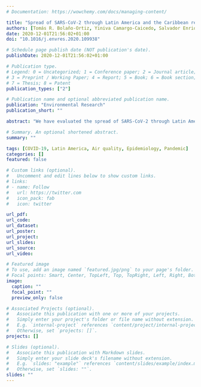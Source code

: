 ```yaml
---
# Documentation: https://wowchemy.com/docs/managing-content/

title: "Spread of SARS-CoV-2 through Latin America and the Caribbean region: A look from its economic conditions, climate and air pollution indicators"
authors: [Tomás R. Bolaño-Ortiz, Yiniva Camargo-Caicedo, Salvador Enrique Puliafito, María Florencia Ruggeri, Sindy Bolaño-Díaz, Romina Pascual-Flores, Jorge Saturno, Sergio Ibarra-Espinosa, Olga L. Mayol-Bracero, Elvis Torres-Delgado, Francisco Cereceda-Balic]
date: 2020-12-01T21:56:02+01:00
doi: "10.1016/j.envres.2020.109938"

# Schedule page publish date (NOT publication's date).
publishDate: 2020-12-01T21:56:02+01:00

# Publication type.
# Legend: 0 = Uncategorized; 1 = Conference paper; 2 = Journal article;
# 3 = Preprint / Working Paper; 4 = Report; 5 = Book; 6 = Book section;
# 7 = Thesis; 8 = Patent
publication_types: ["2"]

# Publication name and optional abbreviated publication name.
publication: "Environmental Research"
publication_short: ""

abstract: "We have evaluated the spread of SARS-CoV-2 through Latin America and the Caribbean (LAC) region by means of a correlation between climate and air pollution indicators, namely, average temperature, minimum temperature, maximum temperature, rainfall, average relative humidity, wind speed, and air pollution indicators PM10, PM2.5, and NO2 with the COVID-19 daily new cases and deaths. The study focuses in the following LAC cities: Mexico City (Mexico), Santo Domingo (Dominican Republic), San Juan (Puerto Rico), Bogotá (Colombia), Guayaquil (Ecuador), Manaus (Brazil), Lima (Perú), Santiago (Chile), São Paulo (Brazil) and Buenos Aires (Argentina). The results show that average temperature, minimum temperature, and air quality were significantly associated with the spread of COVID-19 in LAC. Additionally, humidity, wind speed and rainfall showed a significant relationship with daily cases, total cases and mortality for various cities. Income inequality and poverty levels were also considered as a variable for qualitative analysis. Our findings suggest that and income inequality and poverty levels in the cities analyzed were related to the spread of COVID-19 positive and negative, respectively. These results might help decision-makers to design future strategies to tackle the spread of COVID-19 in LAC and around the world."

# Summary. An optional shortened abstract.
summary: ""

tags: [COVID-19, Latin America, Air quality, Epidemiology, Pandemic]
categories: []
featured: false

# Custom links (optional).
#   Uncomment and edit lines below to show custom links.
# links:
# - name: Follow
#   url: https://twitter.com
#   icon_pack: fab
#   icon: twitter

url_pdf:
url_code:
url_dataset:
url_poster:
url_project:
url_slides:
url_source:
url_video:

# Featured image
# To use, add an image named `featured.jpg/png` to your page's folder.
# Focal points: Smart, Center, TopLeft, Top, TopRight, Left, Right, BottomLeft, Bottom, BottomRight.
image:
  caption: ""
  focal_point: ""
  preview_only: false

# Associated Projects (optional).
#   Associate this publication with one or more of your projects.
#   Simply enter your project's folder or file name without extension.
#   E.g. `internal-project` references `content/project/internal-project/index.md`.
#   Otherwise, set `projects: []`.
projects: []

# Slides (optional).
#   Associate this publication with Markdown slides.
#   Simply enter your slide deck's filename without extension.
#   E.g. `slides: "example"` references `content/slides/example/index.md`.
#   Otherwise, set `slides: ""`.
slides: ""
---
```

